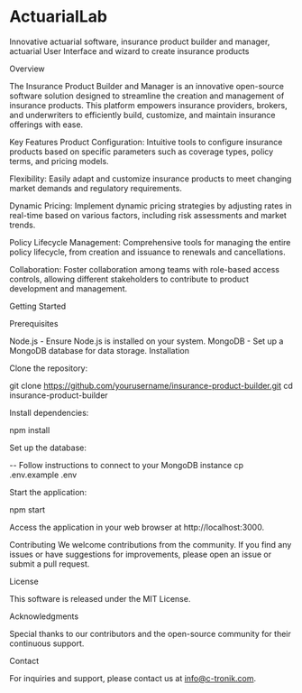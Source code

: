 # ActuarialLab
Innovative actuarial software, insurance product builder and manager, actuarial User Interface and wizard to create insurance products


Overview

The Insurance Product Builder and Manager is an innovative open-source software solution designed to streamline the creation and management of insurance products. This platform empowers insurance providers, brokers, and underwriters to efficiently build, customize, and maintain insurance offerings with ease.

Key Features
Product Configuration: Intuitive tools to configure insurance products based on specific parameters such as coverage types, policy terms, and pricing models.

Flexibility: Easily adapt and customize insurance products to meet changing market demands and regulatory requirements.

Dynamic Pricing: Implement dynamic pricing strategies by adjusting rates in real-time based on various factors, including risk assessments and market trends.

Policy Lifecycle Management: Comprehensive tools for managing the entire policy lifecycle, from creation and issuance to renewals and cancellations.

Collaboration: Foster collaboration among teams with role-based access controls, allowing different stakeholders to contribute to product development and management.

Getting Started

Prerequisites

Node.js - Ensure Node.js is installed on your system.
MongoDB - Set up a MongoDB database for data storage.
Installation

Clone the repository:

git clone https://github.com/yourusername/insurance-product-builder.git
cd insurance-product-builder

Install dependencies:

npm install

Set up the database:

-- Follow instructions to connect to your MongoDB instance
cp .env.example .env

Start the application:

npm start

Access the application in your web browser at http://localhost:3000.

Contributing
We welcome contributions from the community. If you find any issues or have suggestions for improvements, please open an issue or submit a pull request.

License

This software is released under the MIT License.

Acknowledgments

Special thanks to our contributors and the open-source community for their continuous support.

Contact

For inquiries and support, please contact us at info@c-tronik.com.
